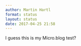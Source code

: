 ```yaml
---
author: Martin Hartl
format: status
layout: status
date: 2017-04-25 21:58
---
```

I guess this is my Micro.blog test?
